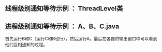 ## 线程级别通知等待示例 ： ThreadLevel类

## 进程级别通知等待示例 ： A、B、C.java
首先运行B和C（运行C和B也行），然后运行A。最后在各自的输出窗口中可以看到他们互相通知的过程。
